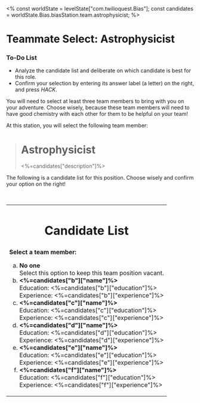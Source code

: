 <%
const worldState = levelState["com.twilioquest.Bias"];
const candidates = worldState.Bias.biasStation.team.astrophysicist;
%>

# Teammate Select: Astrophysicist

<div class="aside">
<h3>To-Do List</h3>
<ul>
  <li>Analyze the candidate list and deliberate on which candidate is best for this role.</li>
  <li>Confirm your selection by entering its answer label (a letter) on the right, and press <i>HACK</i>.</li>
</ul>
</div>

You will need to select at least three team members to bring with you on your adventure. Choose wisely, because these team members will need to have good chemistry with each other for them to be helpful on your team! 

At this station, you will select the following team member:

> <h1>Astrophysicist</h1>
> <%=candidates["description"]%>

The following is a candidate list for this position. Choose wisely and confirm your option on the right!

<br>

<table style="border:none !important">

<tr><th style="border:none !important"><h1>Candidate List</h1></th></tr>
<tr><td>
<strong>Select a team member: </strong>
<ol type="a">
<li><b>No one</b><br>Select this option to keep this team position vacant.</li>
<li><b><%=candidates["b"]["name"]%></b><br>
  Education: <%=candidates["b"]["education"]%><br>
  Experience: <%=candidates["b"]["experience"]%></li>
<li><b><%=candidates["c"]["name"]%></b><br>
  Education: <%=candidates["c"]["education"]%><br>
  Experience: <%=candidates["c"]["experience"]%></li>
<li><b><%=candidates["d"]["name"]%></b><br>
  Education: <%=candidates["d"]["education"]%><br>
  Experience: <%=candidates["d"]["experience"]%></li>
<li><b><%=candidates["e"]["name"]%></b><br>
  Education: <%=candidates["e"]["education"]%><br>
  Experience: <%=candidates["e"]["experience"]%></li>
<li><b><%=candidates["f"]["name"]%></b><br>
  Education: <%=candidates["f"]["education"]%><br>
  Experience: <%=candidates["f"]["experience"]%></li>

</ol>
</td></tr>

</table>